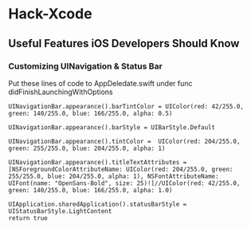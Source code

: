 # Hack-Xcode

## Useful Features iOS Developers Should Know

### Customizing UINavigation & Status Bar
Put these lines of code to AppDeledate.swift under func didFinishLaunchingWithOptions 

    UINavigationBar.appearance().barTintColor = UIColor(red: 42/255.0, green: 140/255.0, blue: 166/255.0, alpha: 0.5)

    UINavigationBar.appearance().barStyle = UIBarStyle.Default

    UINavigationBar.appearance().tintColor =  UIColor(red: 204/255.0, green: 255/255.0, blue: 204/255.0, alpha: 1)

    UINavigationBar.appearance().titleTextAttributes = [NSForegroundColorAttributeName: UIColor(red: 204/255.0, green: 255/255.0, blue: 204/255.0, alpha: 1), NSFontAttributeName: UIFont(name: "OpenSans-Bold", size: 25)!]//UIColor(red: 42/255.0, green: 140/255.0, blue: 166/255.0, alpha: 1.0)

    UIApplication.sharedApplication().statusBarStyle = UIStatusBarStyle.LightContent
    return true
    




